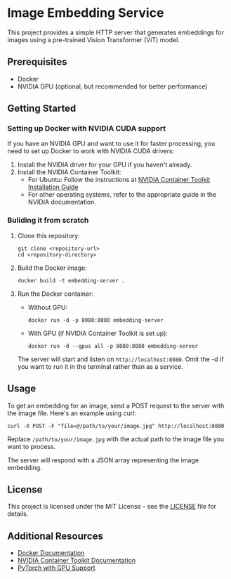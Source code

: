 # Image Embedding Service

This project provides a simple HTTP server that generates embeddings for images using a pre-trained Vision Transformer (ViT) model.

## Prerequisites

- Docker
- NVIDIA GPU (optional, but recommended for better performance)

## Getting Started

### Setting up Docker with NVIDIA CUDA support

If you have an NVIDIA GPU and want to use it for faster processing, you need to set up Docker to work with NVIDIA CUDA drivers:

1. Install the NVIDIA driver for your GPU if you haven't already.
2. Install the NVIDIA Container Toolkit:
   - For Ubuntu: Follow the instructions at [NVIDIA Container Toolkit Installation Guide](https://docs.nvidia.com/datacenter/cloud-native/container-toolkit/install-guide.html#docker)
   - For other operating systems, refer to the appropriate guide in the NVIDIA documentation.


### Buliding it from scratch

1. Clone this repository:
   ```
   git clone <repository-url>
   cd <repository-directory>
   ```

2. Build the Docker image:
   ```
   docker build -t embedding-server .
   ```

3. Run the Docker container:
   - Without GPU:
     ```
     docker run -d -p 8080:8080 embedding-server
     ```
   - With GPU (if NVIDIA Container Toolkit is set up):
     ```
     docker run -d --gpus all -p 8080:8080 embedding-server
     ```

   The server will start and listen on `http://localhost:8080`. Omit the -d if you want to run it in the terminal rather than as a service.

## Usage

To get an embedding for an image, send a POST request to the server with the image file. Here's an example using curl:

```
curl -X POST -F "file=@/path/to/your/image.jpg" http://localhost:8080
```

Replace `/path/to/your/image.jpg` with the actual path to the image file you want to process.

The server will respond with a JSON array representing the image embedding.

## License

This project is licensed under the MIT License - see the [LICENSE](LICENSE) file for details.

## Additional Resources

- [Docker Documentation](https://docs.docker.com/)
- [NVIDIA Container Toolkit Documentation](https://docs.nvidia.com/datacenter/cloud-native/container-toolkit/overview.html)
- [PyTorch with GPU Support](https://pytorch.org/get-started/locally/)
